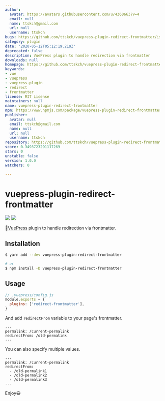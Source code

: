 ```yaml
---
author:
  avatar: https://avatars.githubusercontent.com/u/4360663?v=4
  email: null
  name: ttskch@gmail.com
  url: null
  username: ttskch
bugs: https://github.com/ttskch/vuepress-plugin-redirect-frontmatter/issues
category: plugin
date: '2020-05-12T05:12:19.219Z'
deprecated: false
description: VuePress plugin to handle redirection via frontmatter
downloads: null
homepage: https://github.com/ttskch/vuepress-plugin-redirect-frontmatter#readme
keywords:
- vue
- vuepress
- vuepress-plugin
- redirect
- frontmatter
license: MIT License
maintainers: null
name: vuepress-plugin-redirect-frontmatter
npm: https://www.npmjs.com/package/vuepress-plugin-redirect-frontmatter
publisher:
  avatar: null
  email: ttskch@gmail.com
  name: null
  url: null
  username: ttskch
repository: https://github.com/ttskch/vuepress-plugin-redirect-frontmatter
score: 0.3493723291117269
stars: 0
unstable: false
version: 1.0.0
watchers: 0

---
```


# vuepress-plugin-redirect-frontmatter

[![](https://img.shields.io/npm/v/vuepress-plugin-redirect-frontmatter?style=flat-square)](https://www.npmjs.com/package/vuepress-plugin-redirect-frontmatter)
[![](https://img.shields.io/npm/dm/vuepress-plugin-redirect-frontmatter?style=flat-square)](https://www.npmjs.com/package/vuepress-plugin-redirect-frontmatter)

🎉[VuePress](https://vuepress.vuejs.org/) plugin to handle redirection via frontmatter.

## Installation

```bash
$ yarn add --dev vuepress-plugin-redirect-frontmatter

# or
$ npm install -D vuepress-plugin-redirect-frontmatter
```

## Usage

```js
// .vuepress/config.js
module.exports = {
  plugins: ['redirect-frontmatter'],
}
```

And add `redirectFrom` variable to your page's frontmatter.

```
---
permalink: /current-permalink
redirectFrom: /old-permalink
---
```

You can also specify multiple values.

```
---
permalink: /current-permalink
redirectFrom:
  - /old-permalink1
  - /old-permalink2
  - /old-permalink3
---
```

Enjoy😃
